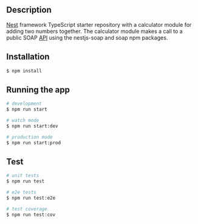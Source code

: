 ## Description

[Nest](https://github.com/nestjs/nest) framework TypeScript starter repository with a calculator module for adding two numbers together. The calculator module makes a call to a public SOAP [API](http://www.dneonline.com/calculator.asmx) using the nestjs-soap and soap npm packages. 

## Installation

```bash
$ npm install
```

## Running the app

```bash
# development
$ npm run start

# watch mode
$ npm run start:dev

# production mode
$ npm run start:prod
```

## Test

```bash
# unit tests
$ npm run test

# e2e tests
$ npm run test:e2e

# test coverage
$ npm run test:cov
```
